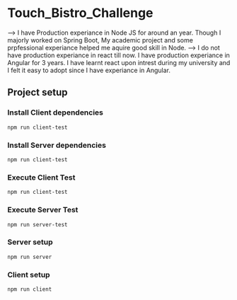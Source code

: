 # Touch_Bistro_Challenge


--> I have Production experiance in Node JS for around an year. Though I majorly worked on Spring Boot, My academic project and some prpfessional experiance helped me aquire 
good skill in Node.
--> I do not have production experiance in react till now. I have production experiance in Angular for 3 years. I have learnt react upon intrest during my university and I felt it easy to adopt since I have experiance in Angular.

## Project setup

### Install Client dependencies
```
npm run client-test
```

### Install Server dependencies
```
npm run client-test
```

### Execute Client Test
```
npm run client-test
```

### Execute Server Test
```
npm run server-test
```

 ### Server setup    
```
npm run server
```

### Client setup
```
npm run client
```


